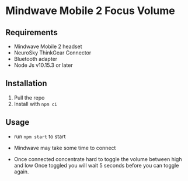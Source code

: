 # Mindwave Mobile 2 Focus Volume

## Requirements

* Mindwave Mobile 2 headset
* NeuroSky ThinkGear Connector
* Bluetooth adapter
* Node Js v10.15.3 or later

## Installation

1) Pull the repo
1) Install with `npm ci`

## Usage

* run `npm start` to start

* Mindwave may take some time to connect

* Once connected concentrate hard to toggle the volume between high and low
Once toggled you will wait 5 seconds before you can toggle again.